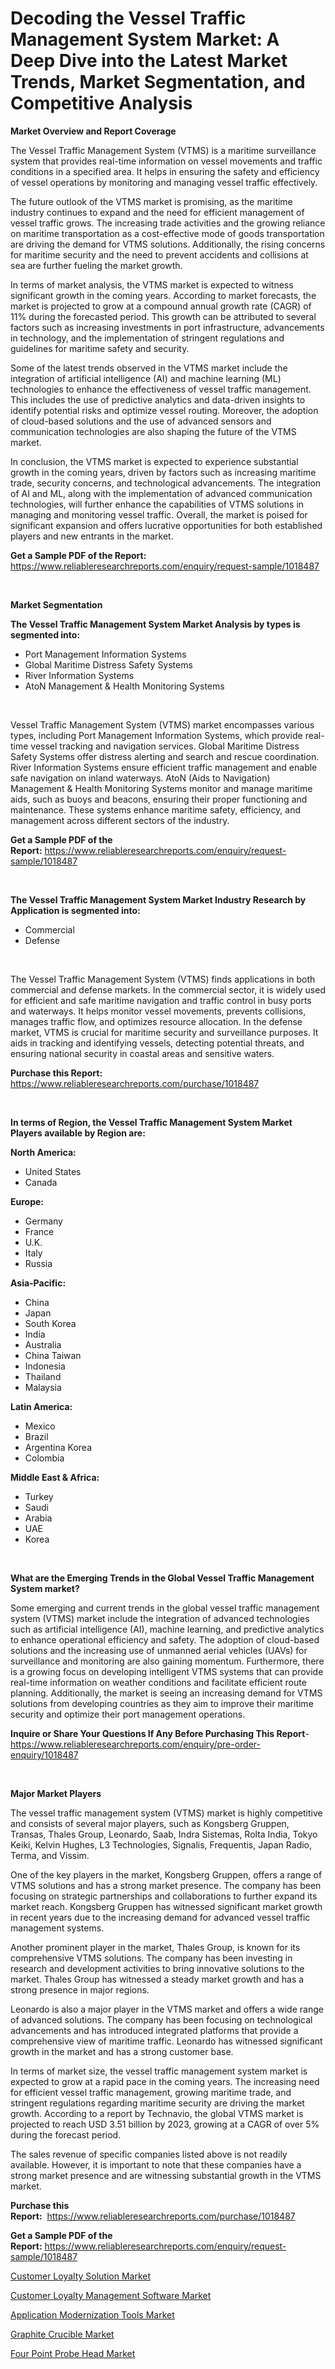 <p><h1>Decoding the Vessel Traffic Management System Market: A Deep Dive into the Latest Market Trends, Market Segmentation, and Competitive Analysis</h1></p><p><strong>Market Overview and Report Coverage</strong></p>
<p><p>The Vessel Traffic Management System (VTMS) is a maritime surveillance system that provides real-time information on vessel movements and traffic conditions in a specified area. It helps in ensuring the safety and efficiency of vessel operations by monitoring and managing vessel traffic effectively.</p><p>The future outlook of the VTMS market is promising, as the maritime industry continues to expand and the need for efficient management of vessel traffic grows. The increasing trade activities and the growing reliance on maritime transportation as a cost-effective mode of goods transportation are driving the demand for VTMS solutions. Additionally, the rising concerns for maritime security and the need to prevent accidents and collisions at sea are further fueling the market growth.</p><p>In terms of market analysis, the VTMS market is expected to witness significant growth in the coming years. According to market forecasts, the market is projected to grow at a compound annual growth rate (CAGR) of 11% during the forecasted period. This growth can be attributed to several factors such as increasing investments in port infrastructure, advancements in technology, and the implementation of stringent regulations and guidelines for maritime safety and security.</p><p>Some of the latest trends observed in the VTMS market include the integration of artificial intelligence (AI) and machine learning (ML) technologies to enhance the effectiveness of vessel traffic management. This includes the use of predictive analytics and data-driven insights to identify potential risks and optimize vessel routing. Moreover, the adoption of cloud-based solutions and the use of advanced sensors and communication technologies are also shaping the future of the VTMS market.</p><p>In conclusion, the VTMS market is expected to experience substantial growth in the coming years, driven by factors such as increasing maritime trade, security concerns, and technological advancements. The integration of AI and ML, along with the implementation of advanced communication technologies, will further enhance the capabilities of VTMS solutions in managing and monitoring vessel traffic. Overall, the market is poised for significant expansion and offers lucrative opportunities for both established players and new entrants in the market.</p></p>
<p><strong>Get a Sample PDF of the Report:</strong> <a href="https://www.reliableresearchreports.com/enquiry/request-sample/1018487">https://www.reliableresearchreports.com/enquiry/request-sample/1018487</a></p>
<p>&nbsp;</p>
<p><strong>Market Segmentation</strong></p>
<p><strong>The Vessel Traffic Management System Market Analysis by types is segmented into:</strong></p>
<p><ul><li>Port Management Information Systems</li><li>Global Maritime Distress Safety Systems</li><li>River Information Systems</li><li>AtoN Management & Health Monitoring Systems</li></ul></p>
<p>&nbsp;</p>
<p><p>Vessel Traffic Management System (VTMS) market encompasses various types, including Port Management Information Systems, which provide real-time vessel tracking and navigation services. Global Maritime Distress Safety Systems offer distress alerting and search and rescue coordination. River Information Systems ensure efficient traffic management and enable safe navigation on inland waterways. AtoN (Aids to Navigation) Management & Health Monitoring Systems monitor and manage maritime aids, such as buoys and beacons, ensuring their proper functioning and maintenance. These systems enhance maritime safety, efficiency, and management across different sectors of the industry.</p></p>
<p><strong>Get a Sample PDF of the Report:</strong>&nbsp;<a href="https://www.reliableresearchreports.com/enquiry/request-sample/1018487">https://www.reliableresearchreports.com/enquiry/request-sample/1018487</a></p>
<p>&nbsp;</p>
<p><strong>The Vessel Traffic Management System Market Industry Research by Application is segmented into:</strong></p>
<p><ul><li>Commercial</li><li>Defense</li></ul></p>
<p>&nbsp;</p>
<p><p>The Vessel Traffic Management System (VTMS) finds applications in both commercial and defense markets. In the commercial sector, it is widely used for efficient and safe maritime navigation and traffic control in busy ports and waterways. It helps monitor vessel movements, prevents collisions, manages traffic flow, and optimizes resource allocation. In the defense market, VTMS is crucial for maritime security and surveillance purposes. It aids in tracking and identifying vessels, detecting potential threats, and ensuring national security in coastal areas and sensitive waters.</p></p>
<p><strong>Purchase this Report:</strong>&nbsp; <a href="https://www.reliableresearchreports.com/purchase/1018487">https://www.reliableresearchreports.com/purchase/1018487</a></p>
<p>&nbsp;</p>
<p><strong>In terms of Region, the Vessel Traffic Management System Market Players available by Region are:</strong></p>
<p>
    <p> <strong> North America: </strong>
        <ul>
            <li>United States</li>
            <li>Canada</li>
        </ul>
        </p> 
    <p> <strong> Europe: </strong>
        <ul>
            <li>Germany</li>
            <li>France</li>
            <li>U.K.</li>
            <li>Italy</li>
            <li>Russia</li>
        </ul>
        </p> 
    <p> <strong> Asia-Pacific: </strong>
        <ul>
            <li>China</li>
            <li>Japan</li>
            <li>South Korea</li>
            <li>India</li>
            <li>Australia</li>
            <li>China Taiwan</li>
            <li>Indonesia</li>
            <li>Thailand</li>
            <li>Malaysia</li>
        </ul>
        </p> 
    <p> <strong> Latin America: </strong>
        <ul>
            <li>Mexico</li>
            <li>Brazil</li>
            <li>Argentina Korea</li>
            <li>Colombia</li>
        </ul>
        </p> 
    <p> <strong> Middle East & Africa: </strong>
        <ul>
            <li>Turkey</li>
            <li>Saudi</li>
            <li>Arabia</li>
            <li>UAE</li>
            <li>Korea</li>
        </ul>
    </p>
    </p>
<p>&nbsp;</p>
<p><strong>What are the Emerging Trends in the Global Vessel Traffic Management System market?</strong></p>
<p><p>Some emerging and current trends in the global vessel traffic management system (VTMS) market include the integration of advanced technologies such as artificial intelligence (AI), machine learning, and predictive analytics to enhance operational efficiency and safety. The adoption of cloud-based solutions and the increasing use of unmanned aerial vehicles (UAVs) for surveillance and monitoring are also gaining momentum. Furthermore, there is a growing focus on developing intelligent VTMS systems that can provide real-time information on weather conditions and facilitate efficient route planning. Additionally, the market is seeing an increasing demand for VTMS solutions from developing countries as they aim to improve their maritime security and optimize their port management operations.</p></p>
<p><strong>Inquire or Share Your Questions If Any Before Purchasing This Report</strong>- <a href="https://www.reliableresearchreports.com/enquiry/pre-order-enquiry/1018487">https://www.reliableresearchreports.com/enquiry/pre-order-enquiry/1018487</a></p>
<p>&nbsp;</p>
<p><strong>Major Market Players</strong></p>
<p><p>The vessel traffic management system (VTMS) market is highly competitive and consists of several major players, such as Kongsberg Gruppen, Transas, Thales Group, Leonardo, Saab, Indra Sistemas, Rolta India, Tokyo Keiki, Kelvin Hughes, L3 Technologies, Signalis, Frequentis, Japan Radio, Terma, and Vissim.</p><p>One of the key players in the market, Kongsberg Gruppen, offers a range of VTMS solutions and has a strong market presence. The company has been focusing on strategic partnerships and collaborations to further expand its market reach. Kongsberg Gruppen has witnessed significant market growth in recent years due to the increasing demand for advanced vessel traffic management systems.</p><p>Another prominent player in the market, Thales Group, is known for its comprehensive VTMS solutions. The company has been investing in research and development activities to bring innovative solutions to the market. Thales Group has witnessed a steady market growth and has a strong presence in major regions.</p><p>Leonardo is also a major player in the VTMS market and offers a wide range of advanced solutions. The company has been focusing on technological advancements and has introduced integrated platforms that provide a comprehensive view of maritime traffic. Leonardo has witnessed significant growth in the market and has a strong customer base.</p><p>In terms of market size, the vessel traffic management system market is expected to grow at a rapid pace in the coming years. The increasing need for efficient vessel traffic management, growing maritime trade, and stringent regulations regarding maritime security are driving the market growth. According to a report by Technavio, the global VTMS market is projected to reach USD 3.51 billion by 2023, growing at a CAGR of over 5% during the forecast period.</p><p>The sales revenue of specific companies listed above is not readily available. However, it is important to note that these companies have a strong market presence and are witnessing substantial growth in the VTMS market.</p></p>
<p><strong>Purchase this Report:</strong>&nbsp;&nbsp;<a href="https://www.reliableresearchreports.com/purchase/1018487">https://www.reliableresearchreports.com/purchase/1018487</a></p>
<p></p>
<p><strong>Get a Sample PDF of the Report:</strong>&nbsp;<a href="https://www.reliableresearchreports.com/enquiry/request-sample/1018487">https://www.reliableresearchreports.com/enquiry/request-sample/1018487</a></p>
<p><p><a href="https://medium.com/@jessicaholland33/customer-loyalty-solution-nbsp-market-focuses-on-market-share-size-and-projected-forecast-till-999320f01868">Customer Loyalty Solution Market</a></p><p><a href="https://medium.com/@jessicaholland33/customer-loyalty-management-software-market-research-report-its-history-and-forecast-2023-to-2030-38cd45e33488">Customer Loyalty Management Software Market</a></p><p><a href="https://medium.com/@jessicaholland33/analyzing-application-modernization-tools-market-global-industry-perspective-and-forecast-2023-to-62d8410e0f7a">Application Modernization Tools Market</a></p><p><a href="https://github.com/Chiragrp25/Market-Research-Report-List-2/blob/main/graphite-crucible-market.md">Graphite Crucible Market</a></p><p><a href="https://github.com/YashRP12/Market-Research-Report-List-2/blob/main/four-point-probe-head-market.md">Four Point Probe Head Market</a></p></p>